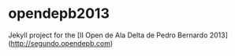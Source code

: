 opendepb2013
============

Jekyll project for the [II Open de Ala Delta de Pedro Bernardo 2013] (http://segundo.opendepb.com)

